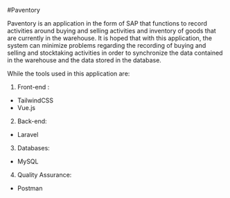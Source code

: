 #Paventory

Paventory is an application in the form of SAP that functions to record activities around buying and selling activities and inventory of goods that are currently in the warehouse. It is hoped that with this application, the system can minimize problems regarding the recording of buying and selling and stocktaking activities in order to synchronize the data contained in the warehouse and the data stored in the database. 

While the tools used in this application are: 
1. Front-end : 
- TailwindCSS 
- Vue.js 

2. Back-end: 
- Laravel 

3. Databases: 
- MySQL 

4. Quality Assurance: 
- Postman
